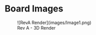 # Board Images

<figure markdown="span">
  ![RevA Render](images/Image1.png)
  <figcaption>Rev A - 3D Render</figcaption>
</figure>